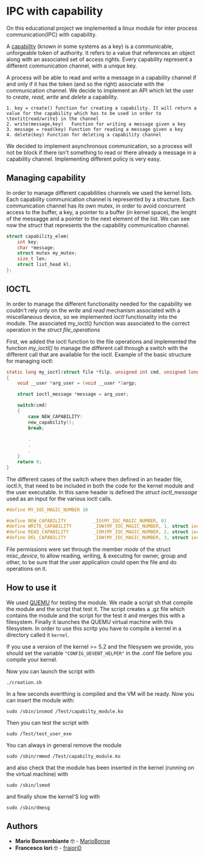 # IPC with capability
On this educational project we implemented a linux module for inter process communication(IPC) with capability. 

A [capability](https://en.wikipedia.org/wiki/Capability-based_security) (known in some systems as a key) is a communicable, unforgeable token of authority. It refers to a value that references an object along with an associated set of access rights. 
Every capability represent a different communication channel, with a unique key. 

A process will be able to read and write a message in a capability channel if and only if it has the token (and so the right) associate with the communication channel. We decide to implement an API which let the user to _create_, _read_, _write_ and _delete_ a capability. 

    1. key = create() function for creating a capability. It will return a value for the capability which has to be used in order to \textit{read/write} in the channel
    2. write(message,key)   Function for writing a message given a key
    3. message = read(key) Function for reading a message given a key
    4. delete(key) Function for deleting a capability channel

We decided to implement asynchronous communication, so a process will not be block if there isn't something to read or there already a message in a capability channel. Implementing different policy is very easy.

## Managing capability
In order to manage different capabilities channels we used the kernel lists. Each capability communication channel is represented by a structure. Each communication channel has its own mutex, in order to avoid concurrent access to the buffer, a key, a pointer to a buffer (in kernel space), the lenght of the messagge and a pointer to the next element of the list. We can see now the _struct_ that represents the the capability communication channel.

```C
struct capability_elem{
    int key;
    char *message;
    struct mutex my_mutex;
    size_t len;
    struct list_head kl;
};
```

## IOCTL
In order to manage the different functionality needed for the capability we couldn't rely only on the _write_ and _read_ mechanism associated with a miscellaneous device, so we implemented _ioctl_ functionality into the module. 
The associated my\_ioctl() function was associated to the correct operation in the _struct file\_operations_

First, we added the ioctl function to the file operations and implemented the function _my_ioctl()_ to manage the different call through a switch with the different call that are available for the ioctl. 
Example of the basic structure for managing ioctl:

```C
static long my_ioctl(struct file *filp, unsigned int cmd, unsigned long argp)
{
	void __user *arg_user = (void __user *)argp;

	struct ioctl_message *message = arg_user;

	switch(cmd)
	{
		case NEW_CAPABILITY:
		new_capability();
		break;
        
        .
        .
        .
	}
	return 0;
}
```

The different cases of the switch where then defined in an header file, ioctl.h, that need to be included in both the code for the kernel module and the user executable. 
In this same header is defined the _struct ioctl\_message_ used as an input for the various ioctl calls.


```C
#define MY_IOC_MAGIC_NUMBER 10 

#define NEW_CAPABILITY        	_IO(MY_IOC_MAGIC_NUMBER, 0)
#define WRITE_CAPABILITY        _IOW(MY_IOC_MAGIC_NUMBER, 1, struct ioctl_message*)
#define READ_CAPABILITY     	_IOR(MY_IOC_MAGIC_NUMBER, 2, struct ioctl_message*)
#define DEL_CAPABILITY          _IOW(MY_IOC_MAGIC_NUMBER, 3, struct ioctl_message*)
```

File permissions were set through the member _mode_ of the struct _misc_device_, to allow reading, writing, & executing for owner, group and other, to be sure that the user application could open the file and do operations on it.


## How to use it
We used [QUEMU](https://www.qemu.org/) for testing the module. 
We made a script sh that compile the module and the script that test it. The script creates a .gz file which contains
the module and the script for the test it and 
merges this with a filesystem. Finally it launches the QUEMU virtual machine with this filesystem.
In order to use this scritp you have to compile a kernel in a directory called it `kernel`.

If you use a version of the kernel >= 5.2 and the filesysem we provide, you should set the variable ```"CONFIG_UEVENT_HELPER"``` in the .conf file before you compile your kernel. 

Now you can launch the script with
```
./creation.sh
```
In a few seconds everithing is compiled and the VM will be ready. Now you can insert the module with:
```
sudo /sbin/insmod /Test/capabilty_module.ko
```
Then you can test the script with 
```
sudo /Test/test_user_exe
```
You can always in general remove the module
```
sudo /sbin/rmmod /Test/capabilty_module.ko
```
and also check that the module has been inserted in the kernel (running on the virtual machine) with
```
sudo /sbin/lsmod
```
and finally show the kernel'S log with
```
sudo /sbin/dmesg
```

## Authors

* **Mario Bonsembiante** :nerd_face: - [MarioBonse](https://github.com/MarioBonse)
* **Francesco Iori** :nerd_face: - [fraiori0](https://github.com/fraiori0)

